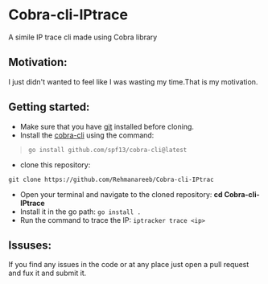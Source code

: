 # Cobra-cli-IPtrace
A simile IP trace cli made using Cobra library 

## Motivation:
I just didn't wanted to feel like I was wasting my time.That is my motivation.

## Getting started:
* Make sure that you have [git](https://git-scm.com/) installed before cloning.
* Install the [cobra-cli](https://github.com/spf13/cobra) using the command:
  
>```go install github.com/spf13/cobra-cli@latest```
* clone this repository:
  
```git clone https://github.com/Rehmanareeb/Cobra-cli-IPtrac```
* Open your terminal and navigate to the cloned repository:
**cd Cobra-cli-IPtrace**
* Install it in the go path:
```go install .```
* Run the command to trace the IP:
```iptracker trace <ip>```

## Issuses:
If you find any issues in the code or at any place just open a pull request and fux it and submit it.
